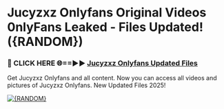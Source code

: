 # Jucyzxz Onlyfans Original Videos 0nlyFans Leaked - Files Updated! ({RANDOM})

<h3>🔴 CLICK HERE 🌐==►► <a href="https://betterlinks.top/A2PfLJ" rel="nofollow">Jucyzxz Onlyfans Updated Files</a></h3>

Get Jucyzxz Onlyfans and all content. Now you can access all videos and pictures of Jucyzxz Onlyfans. New Updated Files 2025!

[![{RANDOM}](https://i.imgur.com/ppqm5kG.gif)](https://betterlinks.top/A2PfLJ)